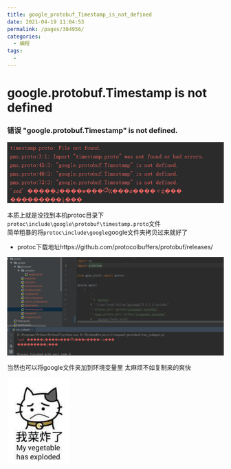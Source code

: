 ```yaml
---
title: google_protobuf_Timestamp_is_not_defined
date: 2021-04-19 11:04:53
permalink: /pages/384956/
categories:
  - 编程
tags:
  - 
---
```

# google.protobuf.Timestamp is not defined  

### 错误 "google.protobuf.Timestamp" is not defined.    
![image.png](../images/7485616-19dc60bff00343c7.png)    
    
本质上就是没找到本机protoc目录下`protoc\include\google\protobuf\timestamp.proto`文件    
简单粗暴的将`protoc\include\google`google文件夹拷贝过来就好了    
* protoc下载地址https://github.com/protocolbuffers/protobuf/releases/    
    
    
![image.png](../images/7485616-4e624c88f971136e.png)    
    
当然也可以将google文件夹加到环境变量里 太麻烦不如复制来的爽快    
    
![image.png](../images/7485616-bceb5b6c2b67108b.png)    
